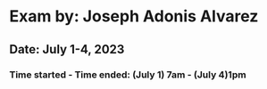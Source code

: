 # Exam by: Joseph Adonis Alvarez 
## Date: July 1-4, 2023
### Time started - Time ended: (July 1) 7am - (July 4)1pm
